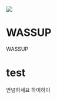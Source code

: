 <img src="https://capsule-render.vercel.app/api?type=venom&color=auto&height=240&section=header&text=I am Sanghoon" />

# WASSUP
WASSUP

# test 
안녕하세요
하이하이
